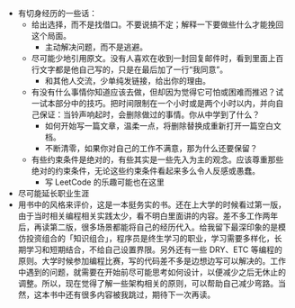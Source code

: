 -   有切身经历的一些话：
    -   给出选择，而不是找借口。不要说搞不定；解释一下要做些什么才能挽回这个局面。
        -   主动解决问题，而不是逃避。
    -   尽可能少地引用原文。没有人喜欢在收到一封回复邮件时，看到里面上百行文字都是他自己写的，只是在最后加了一行“我同意”。
        -   和其他人交流，少单纯发链接，给出你的理由。
    -   有没有什么事情你知道应该去做，但却因为觉得它可怕或困难而推迟？试一试本部分中的技巧。把时间限制在一个小时或是两个小时以内，并向自己保证：当铃声响起时，会删除做过的事情。你从中学到了什么？
        -   如何开始写一篇文章，温柔一点，将删除替换成重新打开一篇空白文档。
        -   不断清零，如果你对自己的工作不满意，那为什么还要保留？
    -   有些约束条件是绝对的，有些其实是一些先入为主的观念。应该尊重那些绝对的约束条件，无论这些约束条件看起来多么令人反感或愚蠢。
        -   写 LeetCode 的乐趣可能也在这里
-   尽可能延长职业生涯
-   用书中的风格来评价，这是一本挺务实的书。还在上大学的时候看过第一版，由于当时相关编程相关实践太少，看不明白里面讲的内容。差不多工作两年后，再读第二版，很多场景都能将自己的经历代入。给我留下最深印象的是模仿投资组合的「知识组合」，程序员是终生学习的职业，学习需要多样化，长期学习和短期结合，不给自己设置界限。另外还有一些 DRY、ETC 等编程的原则。大学时候参加编程比赛，写的代码差不多是边想边写可以解决的。工作中遇到的问题，就需要在开始前尽可能思考如何设计，以便减少之后无休止的调整。所以，现在觉得了解一些架构相关的原则，可以帮助自己减少弯路。当然，这本书中还有很多内容被我跳过，期待下一次再读。